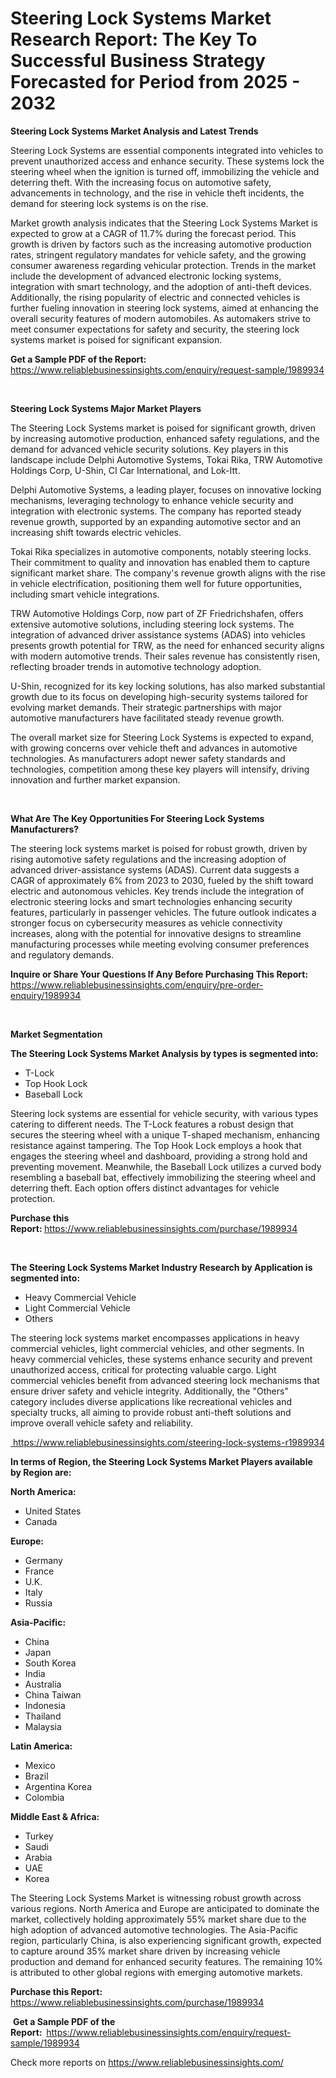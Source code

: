 <p><h1>Steering Lock Systems Market Research Report: The Key To Successful Business Strategy Forecasted for Period from 2025 - 2032</h1></p><p><strong>Steering Lock Systems Market Analysis and Latest Trends</strong></p>
<p><p>Steering Lock Systems are essential components integrated into vehicles to prevent unauthorized access and enhance security. These systems lock the steering wheel when the ignition is turned off, immobilizing the vehicle and deterring theft. With the increasing focus on automotive safety, advancements in technology, and the rise in vehicle theft incidents, the demand for steering lock systems is on the rise.</p><p>Market growth analysis indicates that the Steering Lock Systems Market is expected to grow at a CAGR of 11.7% during the forecast period. This growth is driven by factors such as the increasing automotive production rates, stringent regulatory mandates for vehicle safety, and the growing consumer awareness regarding vehicular protection. Trends in the market include the development of advanced electronic locking systems, integration with smart technology, and the adoption of anti-theft devices. Additionally, the rising popularity of electric and connected vehicles is further fueling innovation in steering lock systems, aimed at enhancing the overall security features of modern automobiles. As automakers strive to meet consumer expectations for safety and security, the steering lock systems market is poised for significant expansion.</p></p>
<p><strong>Get a Sample PDF of the Report:&nbsp;</strong> <a href="https://www.reliablebusinessinsights.com/enquiry/request-sample/1989934?utm_campaign=2440&utm_medium=2&utm_source=Github&utm_content=ia&utm_term=31032025&utm_id=steering-lock-systems">https://www.reliablebusinessinsights.com/enquiry/request-sample/1989934</a></p>
<p>&nbsp;</p>
<p><strong>Steering Lock Systems Major Market Players</strong></p>
<p><p>The Steering Lock Systems market is poised for significant growth, driven by increasing automotive production, enhanced safety regulations, and the demand for advanced vehicle security solutions. Key players in this landscape include Delphi Automotive Systems, Tokai Rika, TRW Automotive Holdings Corp, U-Shin, CI Car International, and Lok-Itt.</p><p>Delphi Automotive Systems, a leading player, focuses on innovative locking mechanisms, leveraging technology to enhance vehicle security and integration with electronic systems. The company has reported steady revenue growth, supported by an expanding automotive sector and an increasing shift towards electric vehicles.</p><p>Tokai Rika specializes in automotive components, notably steering locks. Their commitment to quality and innovation has enabled them to capture significant market share. The company's revenue growth aligns with the rise in vehicle electrification, positioning them well for future opportunities, including smart vehicle integrations.</p><p>TRW Automotive Holdings Corp, now part of ZF Friedrichshafen, offers extensive automotive solutions, including steering lock systems. The integration of advanced driver assistance systems (ADAS) into vehicles presents growth potential for TRW, as the need for enhanced security aligns with modern automotive trends. Their sales revenue has consistently risen, reflecting broader trends in automotive technology adoption.</p><p>U-Shin, recognized for its key locking solutions, has also marked substantial growth due to its focus on developing high-security systems tailored for evolving market demands. Their strategic partnerships with major automotive manufacturers have facilitated steady revenue growth.</p><p>The overall market size for Steering Lock Systems is expected to expand, with growing concerns over vehicle theft and advances in automotive technologies. As manufacturers adopt newer safety standards and technologies, competition among these key players will intensify, driving innovation and further market expansion.</p></p>
<p>&nbsp;</p>
<p><strong>What Are The Key Opportunities For Steering Lock Systems Manufacturers?</strong></p>
<p><p>The steering lock systems market is poised for robust growth, driven by rising automotive safety regulations and the increasing adoption of advanced driver-assistance systems (ADAS). Current data suggests a CAGR of approximately 6% from 2023 to 2030, fueled by the shift toward electric and autonomous vehicles. Key trends include the integration of electronic steering locks and smart technologies enhancing security features, particularly in passenger vehicles. The future outlook indicates a stronger focus on cybersecurity measures as vehicle connectivity increases, along with the potential for innovative designs to streamline manufacturing processes while meeting evolving consumer preferences and regulatory demands.</p></p>
<p><strong>Inquire or Share Your Questions If Any Before Purchasing This Report:</strong> <a href="https://www.reliablebusinessinsights.com/enquiry/pre-order-enquiry/1989934?utm_campaign=2440&utm_medium=2&utm_source=Github&utm_content=ia&utm_term=31032025&utm_id=steering-lock-systems">https://www.reliablebusinessinsights.com/enquiry/pre-order-enquiry/1989934</a></p>
<p>&nbsp;</p>
<p><strong>Market Segmentation</strong></p>
<p><strong>The Steering Lock Systems Market Analysis by types is segmented into:</strong></p>
<p><ul><li>T-Lock</li><li>Top Hook Lock</li><li>Baseball Lock</li></ul></p>
<p><p>Steering lock systems are essential for vehicle security, with various types catering to different needs. The T-Lock features a robust design that secures the steering wheel with a unique T-shaped mechanism, enhancing resistance against tampering. The Top Hook Lock employs a hook that engages the steering wheel and dashboard, providing a strong hold and preventing movement. Meanwhile, the Baseball Lock utilizes a curved body resembling a baseball bat, effectively immobilizing the steering wheel and deterring theft. Each option offers distinct advantages for vehicle protection.</p></p>
<p><strong>Purchase this Report:&nbsp;</strong><a href="https://www.reliablebusinessinsights.com/purchase/1989934?utm_campaign=2440&utm_medium=2&utm_source=Github&utm_content=ia&utm_term=31032025&utm_id=steering-lock-systems">https://www.reliablebusinessinsights.com/purchase/1989934</a></p>
<p>&nbsp;</p>
<p><strong>The Steering Lock Systems Market Industry Research by Application is segmented into:</strong></p>
<p><ul><li>Heavy Commercial Vehicle</li><li>Light Commercial Vehicle</li><li>Others</li></ul></p>
<p><p>The steering lock systems market encompasses applications in heavy commercial vehicles, light commercial vehicles, and other segments. In heavy commercial vehicles, these systems enhance security and prevent unauthorized access, critical for protecting valuable cargo. Light commercial vehicles benefit from advanced steering lock mechanisms that ensure driver safety and vehicle integrity. Additionally, the "Others" category includes diverse applications like recreational vehicles and specialty trucks, all aiming to provide robust anti-theft solutions and improve overall vehicle safety and reliability.</p></p>
<p><a href="https://www.reliablebusinessinsights.com/steering-lock-systems-r1989934?utm_campaign=2440&utm_medium=2&utm_source=Github&utm_content=ia&utm_term=31032025&utm_id=steering-lock-systems">&nbsp;https://www.reliablebusinessinsights.com/steering-lock-systems-r1989934</a></p>
<p><strong>In terms of Region, the Steering Lock Systems Market Players available by Region are:</strong></p>
<p>
    <p> <strong> North America: </strong>
        <ul>
            <li>United States</li>
            <li>Canada</li>
        </ul>
        </p> 
    <p> <strong> Europe: </strong>
        <ul>
            <li>Germany</li>
            <li>France</li>
            <li>U.K.</li>
            <li>Italy</li>
            <li>Russia</li>
        </ul>
        </p> 
    <p> <strong> Asia-Pacific: </strong>
        <ul>
            <li>China</li>
            <li>Japan</li>
            <li>South Korea</li>
            <li>India</li>
            <li>Australia</li>
            <li>China Taiwan</li>
            <li>Indonesia</li>
            <li>Thailand</li>
            <li>Malaysia</li>
        </ul>
        </p> 
    <p> <strong> Latin America: </strong>
        <ul>
            <li>Mexico</li>
            <li>Brazil</li>
            <li>Argentina Korea</li>
            <li>Colombia</li>
        </ul>
        </p> 
    <p> <strong> Middle East & Africa: </strong>
        <ul>
            <li>Turkey</li>
            <li>Saudi</li>
            <li>Arabia</li>
            <li>UAE</li>
            <li>Korea</li>
        </ul>
    </p>
    </p>
<p><p>The Steering Lock Systems Market is witnessing robust growth across various regions. North America and Europe are anticipated to dominate the market, collectively holding approximately 55% market share due to the high adoption of advanced automotive technologies. The Asia-Pacific region, particularly China, is also experiencing significant growth, expected to capture around 35% market share driven by increasing vehicle production and demand for enhanced security features. The remaining 10% is attributed to other global regions with emerging automotive markets.</p></p>
<p><strong>Purchase this Report: </strong><a href="https://www.reliablebusinessinsights.com/purchase/1989934?utm_campaign=2440&utm_medium=2&utm_source=Github&utm_content=ia&utm_term=31032025&utm_id=steering-lock-systems">https://www.reliablebusinessinsights.com/purchase/1989934</a></p>
<p>&nbsp;<strong>Get a Sample PDF of the Report:&nbsp;&nbsp;</strong><a href="https://www.reliablebusinessinsights.com/enquiry/request-sample/1989934?utm_campaign=2440&utm_medium=2&utm_source=Github&utm_content=ia&utm_term=31032025&utm_id=steering-lock-systems">https://www.reliablebusinessinsights.com/enquiry/request-sample/1989934</a></p>
<p><strong></strong></p>
<p>Check more reports on <a href="https://www.reliablebusinessinsights.com/?utm_campaign=2440&utm_medium=2&utm_source=Github&utm_content=ia&utm_term=31032025&utm_id=steering-lock-systems">https://www.reliablebusinessinsights.com/</a></p>